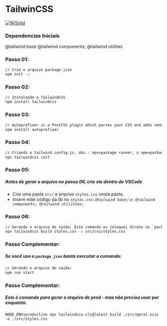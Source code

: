 # TailwinCSS
[![N|Solid](https://www.devonblog.com/wp-content/uploads/2022/06/tailwind-thumb.jpg)](https://tailwindcss.com/docs/installation)
### Dependencias Iniciais
@tailwind base
@tailwind components;
@tailwind utilities

### Passo 01:
```sh
// Crie o arquivo package.json
npm init -y
```

### Passo 02:
```sh
// Instalando o TailwindCSS
npm install tailwindcss
```

### Passo 03:
```sh
// Autoprefixer is a PostCSS plugin which parses your CSS and adds vendor prefixes
npm install autoprefixer
```

### Passo 04:
```sh
// Criando o tailwind.config.js, obs.: npx=package runner, o npm=package instaler
npx tailwindcss init
```

### Passo 05:
##### Antes de gerar o arquivo no passo 06, crie ele dentro do VSCode 
- Crie uma pasta `src/` e arquivo `styles.css` nesta pasta.
- Insere este código da lib no `styles.css`:
`
@tailwind base;\n
@tailwind components;
@tailwind utilities;
`



### Passo 06:
```sh
// Gerando o arquivo de saída: Este comando eu coloquei direto no `package.json`
npx tailwindcss build styles.css -o src/css/styles.css
```


### Passo Complementar:
##### Se você uso o `package.json` basta executar o comando:
```sh
// Gerando o arquivo de saída: 
npm run start
```

### Passo Complementar:
##### Este é comando para gerar o arquivo de prod - mas não precisa usar por enquanto.
`NODE_ENV=production npx tailwindcss-cli@latest build ./src/geral.scss -o ./src/styles.css`

